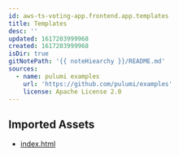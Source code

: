 ```yaml
---
id: aws-ts-voting-app.frontend.app.templates
title: Templates
desc: ''
updated: 1617203999968
created: 1617203999968
isDir: true
gitNotePath: '{{ noteHiearchy }}/README.md'
sources:
  - name: pulumi examples
    url: 'https://github.com/pulumi/examples'
    license: Apache License 2.0
---
```

## Imported Assets

- [index.html](/assets/index.html)

